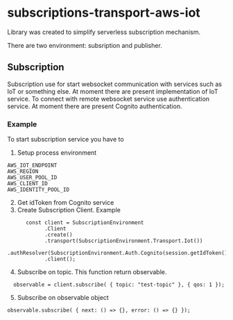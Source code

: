 # subscriptions-transport-aws-iot

Library was created to simplify serverless subscription mechanism.

There are two environment: subsription and publisher. 

## Subscription

Subscription use for start websocket communication with services such as IoT or something else. At moment there are present implementation of IoT service.
To connect with remote websocket service use authentication service. At moment there are present Cognito authentication.

### Example

To start subscription service you have to 
 
  1. Setup process environment

    AWS_IOT_ENDPOINT
    AWS_REGION
    AWS_USER_POOL_ID
    AWS_CLIENT_ID
    AWS_IDENTITY_POOL_ID

  2. Get idToken from Cognito service 
  3. Create Subscription Client. Example
  ```
        const client = SubscriptionEnvironment
              .Client
              .create()
              .transport(SubscriptionEnvironment.Transport.Iot())
              .authResolver(SubscriptionEnvironment.Auth.Cognito(session.getIdToken().getJwtToken()))
              .client();
  ```
  4. Subscribe on topic. This function return observable.
  ```
    observable = client.subscribe( { topic: "test-topic" }, { qos: 1 });
  ```
  5. Subscribe on observable object
  ```
  observable.subscribe( { next: () => {}, error: () => {} });
  ```
  
